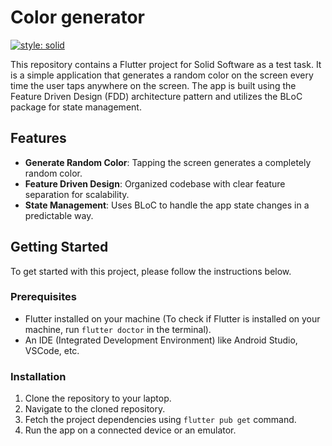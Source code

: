 # Color generator
[![style: solid](https://img.shields.io/badge/style-solid-orange)](https://pub.dev/packages/solid_lints)

This repository contains a Flutter project for Solid Software as a test task. It is a simple application that generates a random color on the screen every time the user taps anywhere on the screen. The app is built using the Feature Driven Design (FDD) architecture pattern and utilizes the BLoC package for state management.

## Features

- **Generate Random Color**: Tapping the screen generates a completely random color.
- **Feature Driven Design**: Organized codebase with clear feature separation for scalability.
- **State Management**: Uses BLoC to handle the app state changes in a predictable way.

## Getting Started

To get started with this project, please follow the instructions below.

### Prerequisites

- Flutter installed on your machine (To check if Flutter is installed on your machine, run `flutter doctor` in the terminal).
- An IDE (Integrated Development Environment) like Android Studio, VSCode, etc.

### Installation

1. Clone the repository to your laptop.
2. Navigate to the cloned repository.
3. Fetch the project dependencies using `flutter pub get` command.
4. Run the app on a connected device or an emulator.

